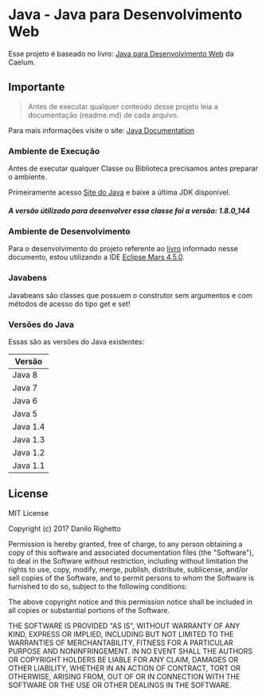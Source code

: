 # Java - Java para Desenvolvimento Web

Esse projeto é baseado no livro: [Java para Desenvolvimento Web](https://www.caelum.com.br/download/caelum-java-web-fj21.pdf) da Caelum.

Importante
----

> Antes de executar qualquer conteúdo desse projeto leia a documentação (readme.md) de cada arquivo.

Para mais informações visite o site: [Java Documentation](https://docs.oracle.com/javase/7/docs/api/)

### Ambiente de Execução

Antes de executar qualquer Classe ou Biblioteca precisamos antes preparar o ambiente.

Primeiramente acesso [Site do Java](http://www.oracle.com/technetwork/pt/java/javase/downloads/jdk8-downloads-2133151.html) e baixe a última JDK disponível.

##### A versão útilizada para desenvolver essa classe foi a versão: 1.8.0_144

### Ambiente de Desenvolvimento

Para o desenvolvimento do projeto referente ao [livro](https://www.caelum.com.br/apostila-java-web/) informado nesse documento, estou utilizando a IDE [Eclipse Mars 4.5.0](https://www.eclipse.org/mars/).

### Javabens

Javabeans são classes que possuem o construtor sem argumentos e com métodos de acesso do tipo get e set!

### Versões do Java

Essas são as versões do Java existentes:

| Versão |
| ------ |
| Java 8 |
| Java 7 |
| Java 6 |
| Java 5 |
| Java 1.4 |
| Java 1.3 |
| Java 1.2 |
| Java 1.1 |


License
----

MIT License

Copyright (c) 2017 Danilo Righetto

Permission is hereby granted, free of charge, to any person obtaining a copy
of this software and associated documentation files (the "Software"), to deal
in the Software without restriction, including without limitation the rights
to use, copy, modify, merge, publish, distribute, sublicense, and/or sell
copies of the Software, and to permit persons to whom the Software is
furnished to do so, subject to the following conditions:

The above copyright notice and this permission notice shall be included in all
copies or substantial portions of the Software.

THE SOFTWARE IS PROVIDED "AS IS", WITHOUT WARRANTY OF ANY KIND, EXPRESS OR
IMPLIED, INCLUDING BUT NOT LIMITED TO THE WARRANTIES OF MERCHANTABILITY,
FITNESS FOR A PARTICULAR PURPOSE AND NONINFRINGEMENT. IN NO EVENT SHALL THE
AUTHORS OR COPYRIGHT HOLDERS BE LIABLE FOR ANY CLAIM, DAMAGES OR OTHER
LIABILITY, WHETHER IN AN ACTION OF CONTRACT, TORT OR OTHERWISE, ARISING FROM,
OUT OF OR IN CONNECTION WITH THE SOFTWARE OR THE USE OR OTHER DEALINGS IN THE
SOFTWARE.
